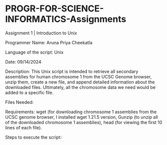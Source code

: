 # PROGR-FOR-SCIENCE-INFORMATICS-Assignments

Assignment 1 | Introduction to Unix

Programmer Name: Aruna Priya Cheekatla

Language of the script: Unix

Date: 09/14/2024

Description: This Unix script is intended to retrieve all secondary assemblies for human chromosome 1 from the UCSC Genome browser, unzip them, create a new file, and append detailed information about the downloaded files. Ultimately, all the chromosome data we need would be added to a specific file. 

Files Needed: 

Requirements: wget (for downloading chromosome 1 assemblies from the UCSC genome browser, I installed wget 1.21.5 version, Gunzip (to unzip all of the downloaded chromosome 1 assemblies), head (for viewing the first 10 lines of each file). 

Steps to execute the script: 
